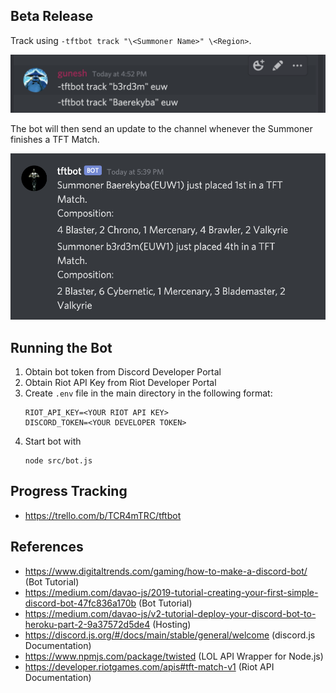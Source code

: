 ## Beta Release

Track using `-tftbot track "\<Summoner Name>" \<Region>`.

![](assets/tracking.png)

The bot will then send an update to the channel whenever the Summoner finishes a TFT Match.

![](assets/sharingUpdate.png)

## Running the Bot
1) Obtain bot token from Discord Developer Portal
2) Obtain Riot API Key from Riot Developer Portal
3) Create `.env` file in the main directory in the following format:
    ```
    RIOT_API_KEY=<YOUR RIOT API KEY>
    DISCORD_TOKEN=<YOUR DEVELOPER TOKEN>
    ```
4) Start bot with
    ```
    node src/bot.js
    ```

## Progress Tracking
- https://trello.com/b/TCR4mTRC/tftbot

## References
- https://www.digitaltrends.com/gaming/how-to-make-a-discord-bot/ (Bot Tutorial)
- https://medium.com/davao-js/2019-tutorial-creating-your-first-simple-discord-bot-47fc836a170b (Bot Tutorial)
- https://medium.com/davao-js/v2-tutorial-deploy-your-discord-bot-to-heroku-part-2-9a37572d5de4 (Hosting)
- https://discord.js.org/#/docs/main/stable/general/welcome (discord.js Documentation)
- https://www.npmjs.com/package/twisted (LOL API Wrapper for Node.js)
- https://developer.riotgames.com/apis#tft-match-v1 (Riot API Documentation)
